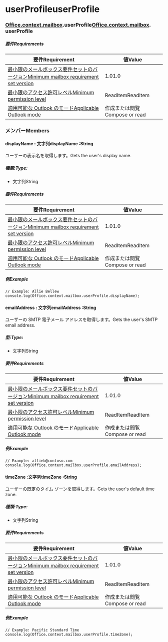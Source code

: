 
# <a name="userprofile"></a><span data-ttu-id="33fe7-101">userProfile</span><span class="sxs-lookup"><span data-stu-id="33fe7-101">userProfile</span></span>

### <span data-ttu-id="33fe7-p101">[Office](Office.md)[.context](Office.context.md)[.mailbox](Office.context.mailbox.md).userProfile</span><span class="sxs-lookup"><span data-stu-id="33fe7-p101">[Office](Office.md)[.context](Office.context.md)[.mailbox](Office.context.mailbox.md). userProfile</span></span>

##### <a name="requirements"></a><span data-ttu-id="33fe7-104">要件</span><span class="sxs-lookup"><span data-stu-id="33fe7-104">Requirements</span></span>

|<span data-ttu-id="33fe7-105">要件</span><span class="sxs-lookup"><span data-stu-id="33fe7-105">Requirement</span></span>| <span data-ttu-id="33fe7-106">値</span><span class="sxs-lookup"><span data-stu-id="33fe7-106">Value</span></span>|
|---|---|
|[<span data-ttu-id="33fe7-107">最小限のメールボックス要件セットのバージョン</span><span class="sxs-lookup"><span data-stu-id="33fe7-107">Minimum mailbox requirement set version</span></span>](/office/dev/add-ins/reference/requirement-sets/outlook-api-requirement-sets)| <span data-ttu-id="33fe7-108">1.0</span><span class="sxs-lookup"><span data-stu-id="33fe7-108">1.0</span></span>|
|[<span data-ttu-id="33fe7-109">最小限のアクセス許可レベル</span><span class="sxs-lookup"><span data-stu-id="33fe7-109">Minimum permission level</span></span>](https://docs.microsoft.com/outlook/add-ins/understanding-outlook-add-in-permissions)| <span data-ttu-id="33fe7-110">ReadItem</span><span class="sxs-lookup"><span data-stu-id="33fe7-110">ReadItem</span></span>|
|[<span data-ttu-id="33fe7-111">適用可能な Outlook のモード</span><span class="sxs-lookup"><span data-stu-id="33fe7-111">Applicable Outlook mode</span></span>](https://docs.microsoft.com/outlook/add-ins/#extension-points)| <span data-ttu-id="33fe7-112">作成または閲覧</span><span class="sxs-lookup"><span data-stu-id="33fe7-112">Compose or read</span></span>|

### <a name="members"></a><span data-ttu-id="33fe7-113">メンバー</span><span class="sxs-lookup"><span data-stu-id="33fe7-113">Members</span></span>

####  <a name="displayname-string"></a><span data-ttu-id="33fe7-114">displayName : 文字列</span><span class="sxs-lookup"><span data-stu-id="33fe7-114">displayName :String</span></span>

<span data-ttu-id="33fe7-115">ユーザーの表示名を取得します。</span><span class="sxs-lookup"><span data-stu-id="33fe7-115">Gets the user's display name.</span></span>

##### <a name="type"></a><span data-ttu-id="33fe7-116">種類:</span><span class="sxs-lookup"><span data-stu-id="33fe7-116">Type:</span></span>

*   <span data-ttu-id="33fe7-117">文字列</span><span class="sxs-lookup"><span data-stu-id="33fe7-117">String</span></span>

##### <a name="requirements"></a><span data-ttu-id="33fe7-118">要件</span><span class="sxs-lookup"><span data-stu-id="33fe7-118">Requirements</span></span>

|<span data-ttu-id="33fe7-119">要件</span><span class="sxs-lookup"><span data-stu-id="33fe7-119">Requirement</span></span>| <span data-ttu-id="33fe7-120">値</span><span class="sxs-lookup"><span data-stu-id="33fe7-120">Value</span></span>|
|---|---|
|[<span data-ttu-id="33fe7-121">最小限のメールボックス要件セットのバージョン</span><span class="sxs-lookup"><span data-stu-id="33fe7-121">Minimum mailbox requirement set version</span></span>](/office/dev/add-ins/reference/requirement-sets/outlook-api-requirement-sets)| <span data-ttu-id="33fe7-122">1.0</span><span class="sxs-lookup"><span data-stu-id="33fe7-122">1.0</span></span>|
|[<span data-ttu-id="33fe7-123">最小限のアクセス許可レベル</span><span class="sxs-lookup"><span data-stu-id="33fe7-123">Minimum permission level</span></span>](https://docs.microsoft.com/outlook/add-ins/understanding-outlook-add-in-permissions)| <span data-ttu-id="33fe7-124">ReadItem</span><span class="sxs-lookup"><span data-stu-id="33fe7-124">ReadItem</span></span>|
|[<span data-ttu-id="33fe7-125">適用可能な Outlook のモード</span><span class="sxs-lookup"><span data-stu-id="33fe7-125">Applicable Outlook mode</span></span>](https://docs.microsoft.com/outlook/add-ins/#extension-points)| <span data-ttu-id="33fe7-126">作成または閲覧</span><span class="sxs-lookup"><span data-stu-id="33fe7-126">Compose or read</span></span>|

##### <a name="example"></a><span data-ttu-id="33fe7-127">例</span><span class="sxs-lookup"><span data-stu-id="33fe7-127">Example</span></span>

```
// Example: Allie Bellew
console.log(Office.context.mailbox.userProfile.displayName);
```

####  <a name="emailaddress-string"></a><span data-ttu-id="33fe7-128">emailAddress : 文字列</span><span class="sxs-lookup"><span data-stu-id="33fe7-128">emailAddress :String</span></span>

<span data-ttu-id="33fe7-129">ユーザーの SMTP 電子メール アドレスを取得します。</span><span class="sxs-lookup"><span data-stu-id="33fe7-129">Gets the user's SMTP email address.</span></span>

##### <a name="type"></a><span data-ttu-id="33fe7-130">型:</span><span class="sxs-lookup"><span data-stu-id="33fe7-130">Type:</span></span>

*   <span data-ttu-id="33fe7-131">文字列</span><span class="sxs-lookup"><span data-stu-id="33fe7-131">String</span></span>

##### <a name="requirements"></a><span data-ttu-id="33fe7-132">要件</span><span class="sxs-lookup"><span data-stu-id="33fe7-132">Requirements</span></span>

|<span data-ttu-id="33fe7-133">要件</span><span class="sxs-lookup"><span data-stu-id="33fe7-133">Requirement</span></span>| <span data-ttu-id="33fe7-134">値</span><span class="sxs-lookup"><span data-stu-id="33fe7-134">Value</span></span>|
|---|---|
|[<span data-ttu-id="33fe7-135">最小限のメールボックス要件セットのバージョン</span><span class="sxs-lookup"><span data-stu-id="33fe7-135">Minimum mailbox requirement set version</span></span>](/office/dev/add-ins/reference/requirement-sets/outlook-api-requirement-sets)| <span data-ttu-id="33fe7-136">1.0</span><span class="sxs-lookup"><span data-stu-id="33fe7-136">1.0</span></span>|
|[<span data-ttu-id="33fe7-137">最小限のアクセス許可レベル</span><span class="sxs-lookup"><span data-stu-id="33fe7-137">Minimum permission level</span></span>](https://docs.microsoft.com/outlook/add-ins/understanding-outlook-add-in-permissions)| <span data-ttu-id="33fe7-138">ReadItem</span><span class="sxs-lookup"><span data-stu-id="33fe7-138">ReadItem</span></span>|
|[<span data-ttu-id="33fe7-139">適用可能な Outlook のモード</span><span class="sxs-lookup"><span data-stu-id="33fe7-139">Applicable Outlook mode</span></span>](https://docs.microsoft.com/outlook/add-ins/#extension-points)| <span data-ttu-id="33fe7-140">作成または閲覧</span><span class="sxs-lookup"><span data-stu-id="33fe7-140">Compose or read</span></span>|

##### <a name="example"></a><span data-ttu-id="33fe7-141">例</span><span class="sxs-lookup"><span data-stu-id="33fe7-141">Example</span></span>

```
// Example: allieb@contoso.com
console.log(Office.context.mailbox.userProfile.emailAddress);
```

####  <a name="timezone-string"></a><span data-ttu-id="33fe7-142">timeZone :文字列</span><span class="sxs-lookup"><span data-stu-id="33fe7-142">timeZone :String</span></span>

<span data-ttu-id="33fe7-143">ユーザーの既定のタイム ゾーンを取得します。</span><span class="sxs-lookup"><span data-stu-id="33fe7-143">Gets the user's default time zone.</span></span>

##### <a name="type"></a><span data-ttu-id="33fe7-144">種類:</span><span class="sxs-lookup"><span data-stu-id="33fe7-144">Type:</span></span>

*   <span data-ttu-id="33fe7-145">文字列</span><span class="sxs-lookup"><span data-stu-id="33fe7-145">String</span></span>

##### <a name="requirements"></a><span data-ttu-id="33fe7-146">要件</span><span class="sxs-lookup"><span data-stu-id="33fe7-146">Requirements</span></span>

|<span data-ttu-id="33fe7-147">要件</span><span class="sxs-lookup"><span data-stu-id="33fe7-147">Requirement</span></span>| <span data-ttu-id="33fe7-148">値</span><span class="sxs-lookup"><span data-stu-id="33fe7-148">Value</span></span>|
|---|---|
|[<span data-ttu-id="33fe7-149">最小限のメールボックス要件セットのバージョン</span><span class="sxs-lookup"><span data-stu-id="33fe7-149">Minimum mailbox requirement set version</span></span>](/office/dev/add-ins/reference/requirement-sets/outlook-api-requirement-sets)| <span data-ttu-id="33fe7-150">1.0</span><span class="sxs-lookup"><span data-stu-id="33fe7-150">1.0</span></span>|
|[<span data-ttu-id="33fe7-151">最小限のアクセス許可レベル</span><span class="sxs-lookup"><span data-stu-id="33fe7-151">Minimum permission level</span></span>](https://docs.microsoft.com/outlook/add-ins/understanding-outlook-add-in-permissions)| <span data-ttu-id="33fe7-152">ReadItem</span><span class="sxs-lookup"><span data-stu-id="33fe7-152">ReadItem</span></span>|
|[<span data-ttu-id="33fe7-153">適用可能な Outlook のモード</span><span class="sxs-lookup"><span data-stu-id="33fe7-153">Applicable Outlook mode</span></span>](https://docs.microsoft.com/outlook/add-ins/#extension-points)| <span data-ttu-id="33fe7-154">作成または閲覧</span><span class="sxs-lookup"><span data-stu-id="33fe7-154">Compose or read</span></span>|

##### <a name="example"></a><span data-ttu-id="33fe7-155">例</span><span class="sxs-lookup"><span data-stu-id="33fe7-155">Example</span></span>

```
// Example: Pacific Standard Time
console.log(Office.context.mailbox.userProfile.timeZone);
```